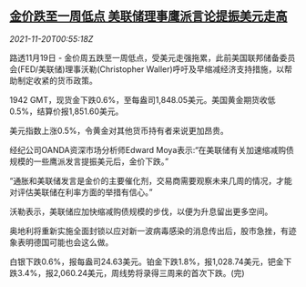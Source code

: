 <!--1637370062000-->
[金价跌至一周低点 美联储理事鹰派言论提振美元走高](https://cn.reuters.com/article/global-precious-metal-drv-1120-idCNKBS2I5013)
------

<div><i>2021-11-20T00:55:18Z</i></div><p>路透11月19日 - 金价周五跌至一周低点，受美元走强拖累，此前美国联邦储备委员会(FED/美联储)理事沃勒(Christopher Waller)呼吁及早缩减经济支持措施，以帮助制定收紧的货币政策。</p><p>1942 GMT，现货金下跌0.6%，至每盎司1,848.05美元。美国黄金期货收低0.5%，结算价报1,851.60美元。</p><p>美元指数上涨0.5%，令黄金对其他货币持有者来说更加昂贵。</p><p>经纪公司OANDA资深市场分析师Edward Moya表示:“在美联储有关加速缩减购债规模的一些鹰派发言提振美元后，金价下跌。”</p><p>“通胀和美联储发言是金价的主要催化剂，交易商需要观察未来几周的情况，才能对评估美联储在利率方面的举措有信心。”</p><p>沃勒表示，美联储应加快缩减购债规模的步伐，以便为升息留出更多空间。</p><p>奥地利将重新实施全面封锁以应对新一波病毒感染的消息传出后，股市急挫，有迹象表明德国可能也会这么做。</p><p>白银下跌0.6%，报每盎司24.63美元。铂金下跌1.8%，报1,028.74美元，钯金下跌3.4%，报2,060.24美元，周线势将录得三周来的首次下跌。(完)</p>
